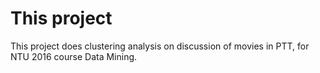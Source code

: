 # This project

This project does clustering analysis on discussion of movies in PTT, for NTU 2016 course Data Mining.
